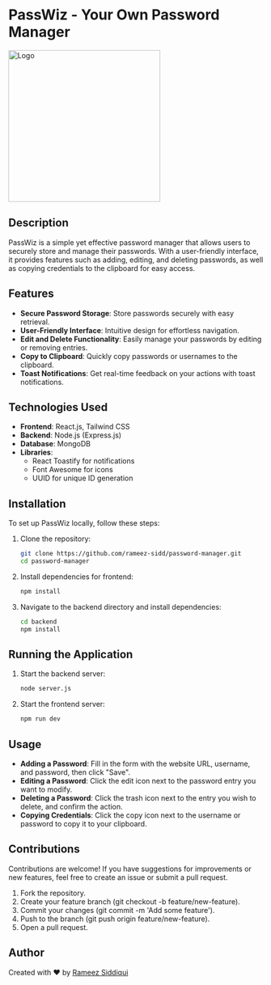# PassWiz - Your Own Password Manager

<img src="https://i.postimg.cc/cCk0JhQK/Screenshot-2024-10-31-201819.png" alt="Logo" width="300" />

## Description

PassWiz is a simple yet effective password manager that allows users to securely store and manage their passwords. With a user-friendly interface, it provides features such as adding, editing, and deleting passwords, as well as copying credentials to the clipboard for easy access.

## Features

- **Secure Password Storage**: Store passwords securely with easy retrieval.
- **User-Friendly Interface**: Intuitive design for effortless navigation.
- **Edit and Delete Functionality**: Easily manage your passwords by editing or removing entries.
- **Copy to Clipboard**: Quickly copy passwords or usernames to the clipboard.
- **Toast Notifications**: Get real-time feedback on your actions with toast notifications.

## Technologies Used

- **Frontend**: React.js, Tailwind CSS
- **Backend**: Node.js (Express.js) 
- **Database**: MongoDB
- **Libraries**:
  - React Toastify for notifications
  - Font Awesome for icons
  - UUID for unique ID generation

## Installation

To set up PassWiz locally, follow these steps:

1. Clone the repository:

   ```bash
   git clone https://github.com/rameez-sidd/password-manager.git
   cd password-manager

2. Install dependencies for frontend:

   ```bash
   npm install

3. Navigate to the backend directory and install dependencies:

   ```bash
   cd backend
   npm install

## Running the Application

1. Start the backend server:
   
   ```bash
   node server.js

2. Start the frontend server:

   ```bash
   npm run dev

## Usage

- **Adding a Password**: Fill in the form with the website URL, username, and password, then click "Save".
- **Editing a Password**: Click the edit icon next to the password entry you want to modify.
- **Deleting a Password**: Click the trash icon next to the entry you wish to delete, and confirm the action.
- **Copying Credentials**: Click the copy icon next to the username or password to copy it to your clipboard.

## Contributions

Contributions are welcome! If you have suggestions for improvements or new features, feel free to create an issue or submit a pull request.

1. Fork the repository.
2. Create your feature branch (git checkout -b feature/new-feature).
3. Commit your changes (git commit -m 'Add some feature').
4. Push to the branch (git push origin feature/new-feature).
5. Open a pull request.

## Author

Created with ❤️ by [Rameez Siddiqui](https://github.com/rameez-sidd)
